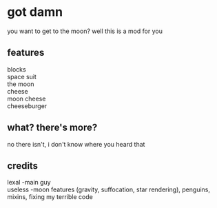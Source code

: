 # got damn
you want to get to the moon? well this is a mod for you
## features
blocks\
space suit\
the moon\
cheese\
moon cheese\
cheeseburger
## what? there's more?
no there isn't, i don't know where you heard that
## credits
lexal -main guy\
useless -moon features (gravity, suffocation, star rendering), penguins, mixins, fixing my terrible code
